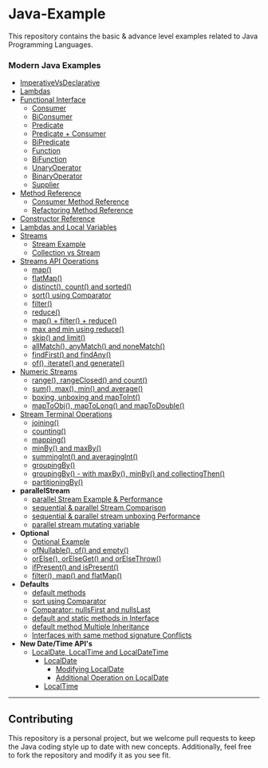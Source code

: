 # Java-Example
This repository contains the basic &amp; advance level examples related to Java Programming Languages.

### Modern Java Examples

  * [ImperativeVsDeclarative](Modern-Java-Examples/src/com/learn/imperativevsdeclarative)
  * [Lambdas](Modern-Java-Examples/src/com/learn/lambdas)
  * [Functional Interface](Modern-Java-Examples/src/com/learn/functionalInterfaces)
    * [Consumer](Modern-Java-Examples/src/com/learn/functionalInterfaces/ConsumerExample.java)
    * [BiConsumer](Modern-Java-Examples/src/com/learn/functionalInterfaces/BiConsumerExample.java)
    * [Predicate](Modern-Java-Examples/src/com/learn/functionalInterfaces/PredicateExample.java)
    * [Predicate + Consumer](Modern-Java-Examples/src/com/learn/functionalInterfaces/PredicateAndConsumerExample.java)
    * [BiPredicate](Modern-Java-Examples/src/com/learn/functionalInterfaces/BiPredicateExample.java)
    * [Function](Modern-Java-Examples/src/com/learn/functionalInterfaces/FunctionExample.java)
    * [BiFunction](Modern-Java-Examples/src/com/learn/functionalInterfaces/BiFunctionExample.java)
    * [UnaryOperator](Modern-Java-Examples/src/com/learn/functionalInterfaces/UnaryOperatorExample.java)
    * [BinaryOperator](Modern-Java-Examples/src/com/learn/functionalInterfaces/BinaryOperatorExample.java)
    * [Supplier](Modern-Java-Examples/src/com/learn/functionalInterfaces/SupplierExample.java)
  * [Method Reference](Modern-Java-Examples/src/com/learn/methodreference/FunctionMethodReferenceExample.java)
    * [Consumer Method Reference](Modern-Java-Examples/src/com/learn/methodreference/ConsumerMethodReferenceExample.java)
    * [Refactoring Method Reference](Modern-Java-Examples/src/com/learn/methodreference/RefactorMethodReferenceExample.java)
  * [Constructor Reference](Modern-Java-Examples/src/com/learn/constructorreference/ConstructorReferenceExample.java)
  * [Lambdas and Local Variables](Modern-Java-Examples/src/com/learn/lambdas/LambdaVariable1.java)
  * [Streams](Modern-Java-Examples/src/com/learn/streams)
    * [Stream Example](Modern-Java-Examples/src/com/learn/streams/StreamsExample.java)
    * [Collection vs Stream](Modern-Java-Examples/src/com/learn/streams/CollectionVsStream.java)
  * [Streams API Operations](Modern-Java-Examples/src/com/learn/streams/StreamsExample.java)
    * [map()](Modern-Java-Examples/src/com/learn/streams/StreamsMapExample.java)
    * [flatMap()](Modern-Java-Examples/src/com/learn/streams/StreamsFlatMapExample.java)
    * [distinct(), count() and sorted()](Modern-Java-Examples/src/com/learn/streams/StreamsFlatMapExample.java)
    * [sort() using Comparator](Modern-Java-Examples/src/com/learn/streams/StreamsComparatorExample.java)
    * [filter()](Modern-Java-Examples/src/com/learn/streams/StreamsFilterExample.java)
    * [reduce()](Modern-Java-Examples/src/com/learn/streams/StreamsReduceExample.java)
    * [map() + filter() + reduce()](Modern-Java-Examples/src/com/learn/streams/StreamMapReduceExample.java)
    * [max and min using reduce()](Modern-Java-Examples/src/com/learn/streams/StreamsMinMaxExample.java)
    * [skip() and limit()](Modern-Java-Examples/src/com/learn/streams/StreamsLimitSkipExample.java)
    * [allMatch(), anyMatch() and noneMatch()](Modern-Java-Examples/src/com/learn/streams/StreamsMatchExample.java)
    * [findFirst() and findAny()](Modern-Java-Examples/src/com/learn/streams/StreamsFindExample.java)
    * [of(), iterate() and generate()](Modern-Java-Examples/src/com/learn/streams/StreamOfGenerateIterateExample.java)
  * [ Numeric Streams](Modern-Java-Examples/src/com/learn/numericstreams/NumericStreamsExample.java)
    * [range(), rangeClosed() and count()](Modern-Java-Examples/src/com/learn/numericstreams/NumericStreamRangesExample.java)
    * [sum(), max(), min() and average()](Modern-Java-Examples/src/com/learn/numericstreams/NumericStreamAggregateExample.java)
    * [boxing, unboxing and mapToInt()](Modern-Java-Examples/src/com/learn/numericstreams/NumericStreamsBoxingUnboxingExample.java)
    * [mapToObj(), mapToLong() and mapToDouble()](Modern-Java-Examples/src/com/learn/numericstreams/NumericStreamsMapExample.java)
  * [ Stream Terminal Operations ](Modern-Java-Examples/src/com/learn/streams_terminal)
    * [ joining()](Modern-Java-Examples/src/com/learn/streams_terminal/StreamsJoiningExample.java)
    * [ counting()](Modern-Java-Examples/src/com/learn/streams_terminal/StreamsCountingExample.java)
    * [ mapping()](Modern-Java-Examples/src/com/learn/streams_terminal/StreamsMappingExample.java)
    * [ minBy() and maxBy()](Modern-Java-Examples/src/com/learn/streams_terminal/StreamsMinByMaxByExample.java)
    * [ summingInt() and averagingInt()](Modern-Java-Examples/src/com/learn/streams_terminal/StreamsSumAvgExample.java)
    * [ groupingBy()](Modern-Java-Examples/src/com/learn/streams_terminal/StreamsGroupingByExample.java)
    * [ groupingBy() - with maxBy(), minBy() and collectingThen()](Modern-Java-Examples/src/com/learn/streams_terminal/StreamsMinMaxCollectingThenExample.java)
    * [ partitioningBy()](Modern-Java-Examples/src/com/learn/streams_terminal/StreamsPartitioningByExample.java)
  * **parallelStream** 
    * [ parallel Stream Example & Performance](Modern-Java-Examples/src/com/learn/parallelstream/ParallelStreamExample.java)
    * [ sequential & parallel Stream Comparison ](Modern-Java-Examples/src/com/learn/parallelstream/ParallelStreamExample1.java)
    * [ sequential & parallel stream unboxing Performance ](Modern-Java-Examples/src/com/learn/parallelstream/ParallelStreamBoxedExample.java)
    * [ parallel stream mutating variable](Modern-Java-Examples/src/com/learn/parallelstream/SumClient.java)
  * **Optional** 
    * [Optional Example](Modern-Java-Examples/src/com/learn/optional/OptionalExample.java)
    * [ofNullable(), of() and empty()](Modern-Java-Examples/src/com/learn/optional/OptionalOfEmptyNullableExample.java)
    * [orElse(), orElseGet() and orElseThrow()](Modern-Java-Examples/src/com/learn/optional/OptionalOrElseExample.java)
    * [ifPresent() and isPresent()](Modern-Java-Examples/src/com/learn/optional/OptionalPresentExample.java)
    * [filter(), map() and flatMap()](Modern-Java-Examples/src/com/learn/optional/OptionalMapFlatMapExample.java)
  * **Defaults**
    * [default methods](Modern-Java-Examples/src/com/learn/defaults/DefaultsMethodExample.java)
    * [sort using Comparator](Modern-Java-Examples/src/com/learn/defaults/DefaultsMethodsExample2.java)
    * [Comparator: nullsFirst and nullsLast](Modern-Java-Examples/src/com/learn/defaults/DefaultsMethodsExample2.java)
    * [default and static methods in Interface](Modern-Java-Examples/src/com/learn/defaults/Multiplier.java)
    * [default method Multiple Inheritance](Modern-Java-Examples/src/com/learn/defaults/Client123.java)
    * [Interfaces with same method signature Conflicts](Modern-Java-Examples/src/com/learn/defaults/Client14.java)
  * **New Date/Time API's** 
    * [LocalDate, LocalTime and LocalDateTime](Modern-Java-Examples/src/com/learn/dates/NewDateTimeExample.java)
      * [LocalDate](Modern-Java-Examples/src/com/learn/dates/LocalDateExample.java)
        * [Modifying LocalDate](Modern-Java-Examples/src/com/learn/dates/LocalDateExample2.java)
        * [Additional Operation on LocalDate](Modern-Java-Examples/src/com/learn/dates/LocalDateExample3.java)
      * [LocalTime](Modern-Java-Examples/src/com/learn/time/LocalTimeExample.java)

<hr />

## Contributing

This repository is a personal project, but we welcome pull requests to keep the Java coding style up to date with new concepts. Additionally, feel free to fork the repository and modify it as you see fit.






































